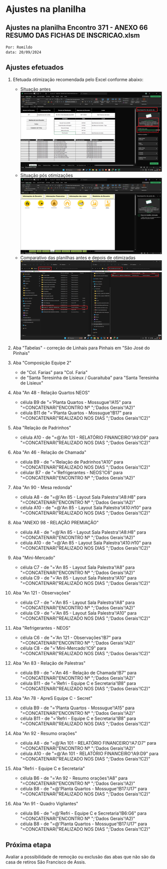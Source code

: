 # Ajustes na planilha

## Ajustes na planilha Encontro 371 - ANEXO 66 RESUMO DAS FICHAS DE INSCRICAO.xlsm

```code
Por: Romildo
data: 20/09/2024 
```

## Ajustes efetuados

1. Efetuada otimização recomendada pelo Excel conforme abaixo:
    - Situação antes ![Antes](./imagens/Anexo66-Recomendacoes.png)
    - Situação pós otimizações ![Pós](./imagens/Otimizacao-plan.png)
    - Comparativo das planilhas antes e depois de otimizadas ![Comparativo](./imagens/Anexo66-Comparativo.png)

2. Aba "Tabelas" - correção de Linhais para Pinhais em "São José do Pinhais"

3. Aba "Composição Equipe 2"
    - de "Col. Farias" para "Col. Faria"
    - de "Santa Teresinha de Lisieux / Guaraituba" para "Santa Teresinha de Lisieux"

4. Aba "An 48 - Relação Quartos NEOS"
    - célula B9 de "='Planta Quartos - Mossugue'!A15" para "=CONCATENAR("ENCONTRO Nº ";'Dados Gerais'!A2)"
    - célula B11 de "='Planta Quartos - Mossugue'!B17" para "=CONCATENAR("REALIZADO NOS DIAS ";'Dados Gerais'!C2)"

5. Aba "Relação de Padrinhos"
    - célula A10 - de "=@'An 101 - RELATÓRIO FINANCEIRO'!A9:D9" para "=CONCATENAR("REALIZADO NOS DIAS ";'Dados Gerais'!C2)"

6. Aba "An 46 - Relação de Chamada"
    - célula B9 - de "='Relação de Padrinhos'!A10" para "=CONCATENAR("REALIZADO NOS DIAS ";'Dados Gerais'!C2)"
    - célular B7 - de "='Refrigerantes - NEOS'!C6" para "=CONCATENAR("ENCONTRO Nº ";'Dados Gerais'!A2)"

7. Aba "An 90 - Mesa redonda"
    - célula A8 - de "=@'An 85 - Layout Sala Palestra'!$A$8:$H$8" para "=CONCATENAR("ENCONTRO Nº ";'Dados Gerais'!A2)"
    - célula A10 - de "=@'An 85 - Layout Sala Palestra'!$A$10:$H$10" para "=CONCATENAR("REALIZADO NOS DIAS ";'Dados Gerais'!C2)"

8. Aba "ANEXO 98 - RELAÇÃO PREMIAÇÃO"
    - célula A8 - de "=@'An 85 - Layout Sala Palestra'!$A$8:$H$8" para "=CONCATENAR("ENCONTRO Nº ";'Dados Gerais'!A2)"
    - célula A10 - de "=@'An 85 - Layout Sala Palestra'!$A$10:$H$10" para "=CONCATENAR("REALIZADO NOS DIAS ";'Dados Gerais'!C2)"

9. Aba "Mini-Mercado"
    - célula C7 - de "='An 85 - Layout Sala Palestra'!A8" para "=CONCATENAR("ENCONTRO Nº ";'Dados Gerais'!A2)"
    - célula C9 - de "='An 85 - Layout Sala Palestra'!A10" para "=CONCATENAR("REALIZADO NOS DIAS ";'Dados Gerais'!C2)"

10. Aba "An 121 - Observações"
    - célula C7 - de "='An 85 - Layout Sala Palestra'!A8" para "=CONCATENAR("ENCONTRO Nº ";'Dados Gerais'!A2)"
    - célula C9 - de "='An 85 - Layout Sala Palestra'!A10" para "=CONCATENAR("REALIZADO NOS DIAS ";'Dados Gerais'!C2)"

11. Aba "Refrigerantes - NEOS"
    - célula C6 - de "='An 121 - Observações'!B7" para "=CONCATENAR("ENCONTRO Nº ";'Dados Gerais'!A2)"
    - célula C8 - de "='Mini-Mercado'!C9" para "=CONCATENAR("REALIZADO NOS DIAS ";'Dados Gerais'!C2)"

12. Aba "An 83 - Relação de Palestras"
    - célula B9 - de "='An 46 - Relação de Chamada'!B7" para "=CONCATENAR("ENCONTRO Nº ";'Dados Gerais'!A2)"
    - célula B11 - de "='Refri - Equipe C e Secretaria'!$B$8" para "=CONCATENAR("REALIZADO NOS DIAS ";'Dados Gerais'!C2)"

13. Aba "An 78 - ApreS Equipe C - Secret"
    - célula B9 - de "='Planta Quartos - Mossugue'!A15" para "=CONCATENAR("ENCONTRO Nº ";'Dados Gerais'!A2)"
    - célula B11 - de "='Refri - Equipe C e Secretaria'!$B$8" para "=CONCATENAR("REALIZADO NOS DIAS ";'Dados Gerais'!C2)"

14. Aba "An 92 - Resumo orações"
    - célula A8 - de "=@'An 101 - RELATÓRIO FINANCEIRO'!A7:D7" para "=CONCATENAR("ENCONTRO Nº ";'Dados Gerais'!A2)"
    - célula A10 - de "=@'An 101 - RELATÓRIO FINANCEIRO'!A9:D9" para "=CONCATENAR("REALIZADO NOS DIAS ";'Dados Gerais'!C2)"

15. Aba "Refri - Equipe C e Secretaria"
    - célula B6 - de "='An 92 - Resumo orações'!A8" para "=CONCATENAR("ENCONTRO Nº ";'Dados Gerais'!A2)"
    - célula B8 - de "=@'Planta Quartos - Mossugue'!B17:U17" para "=CONCATENAR("REALIZADO NOS DIAS ";'Dados Gerais'!C2)"

16. Aba "An 91 - Quadro Vigilantes"
    - célula B6 - de "=@'Refri - Equipe C e Secretaria'!B6:G6" para "=CONCATENAR("ENCONTRO Nº ";'Dados Gerais'!A2)"
    - célula B8 - de "=@'Planta Quartos - Mossugue'!B17:U17" para "=CONCATENAR("REALIZADO NOS DIAS ";'Dados Gerais'!C2)"

## Próxima etapa

Avaliar a possibilidade de remoção ou exclusão das abas que não são da casa de retiros São Francisco de Assis.
